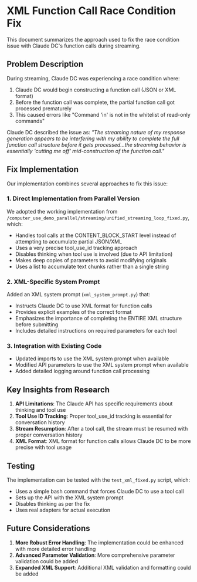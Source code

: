 # XML Function Call Race Condition Fix

This document summarizes the approach used to fix the race condition issue with Claude DC's function calls during streaming.

## Problem Description

During streaming, Claude DC was experiencing a race condition where:

1. Claude DC would begin constructing a function call (JSON or XML format)
2. Before the function call was complete, the partial function call got processed prematurely
3. This caused errors like "Command 'in' is not in the whitelist of read-only commands"

Claude DC described the issue as: _"The streaming nature of my response generation appears to be interfering with my ability to complete the full function call structure before it gets processed...the streaming behavior is essentially 'cutting me off' mid-construction of the function call."_

## Fix Implementation

Our implementation combines several approaches to fix this issue:

### 1. Direct Implementation from Parallel Version

We adopted the working implementation from `/computer_use_demo_parallel/streaming/unified_streaming_loop_fixed.py`, which:

- Handles tool calls at the CONTENT_BLOCK_START level instead of attempting to accumulate partial JSON/XML
- Uses a very precise tool_use_id tracking approach
- Disables thinking when tool use is involved (due to API limitation)
- Makes deep copies of parameters to avoid modifying originals
- Uses a list to accumulate text chunks rather than a single string

### 2. XML-Specific System Prompt

Added an XML system prompt (`xml_system_prompt.py`) that:

- Instructs Claude DC to use XML format for function calls
- Provides explicit examples of the correct format
- Emphasizes the importance of completing the ENTIRE XML structure before submitting
- Includes detailed instructions on required parameters for each tool

### 3. Integration with Existing Code

- Updated imports to use the XML system prompt when available
- Modified API parameters to use the XML system prompt when available
- Added detailed logging around function call processing

## Key Insights from Research

1. **API Limitations**: The Claude API has specific requirements about thinking and tool use
2. **Tool Use ID Tracking**: Proper tool_use_id tracking is essential for conversation history
3. **Stream Resumption**: After a tool call, the stream must be resumed with proper conversation history
4. **XML Format**: XML format for function calls allows Claude DC to be more precise with tool usage

## Testing

The implementation can be tested with the `test_xml_fixed.py` script, which:

- Uses a simple bash command that forces Claude DC to use a tool call
- Sets up the API with the XML system prompt
- Disables thinking as per the fix
- Uses real adapters for actual execution

## Future Considerations

1. **More Robust Error Handling**: The implementation could be enhanced with more detailed error handling
2. **Advanced Parameter Validation**: More comprehensive parameter validation could be added
3. **Expanded XML Support**: Additional XML validation and formatting could be added